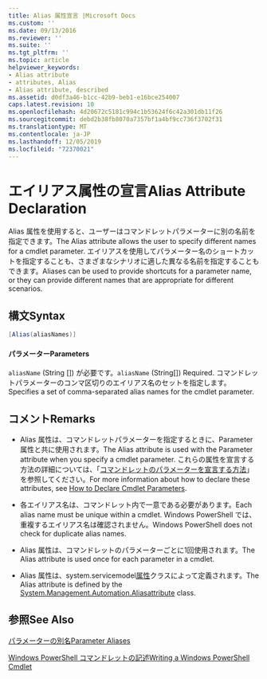 ```yaml
---
title: Alias 属性宣言 |Microsoft Docs
ms.custom: ''
ms.date: 09/13/2016
ms.reviewer: ''
ms.suite: ''
ms.tgt_pltfrm: ''
ms.topic: article
helpviewer_keywords:
- Alias attribute
- attributes, Alias
- Alias attribute, described
ms.assetid: d0df3a46-b1cc-42b9-beb1-e16bce254007
caps.latest.revision: 10
ms.openlocfilehash: 4d20672c5181c994c1b53624f6c42a301db11f26
ms.sourcegitcommit: debd2b38fb8070a7357bf1a4bf9cc736f3702f31
ms.translationtype: MT
ms.contentlocale: ja-JP
ms.lasthandoff: 12/05/2019
ms.locfileid: "72370021"
---
```

# <a name="alias-attribute-declaration"></a><span data-ttu-id="6a74a-102">エイリアス属性の宣言</span><span class="sxs-lookup"><span data-stu-id="6a74a-102">Alias Attribute Declaration</span></span>

<span data-ttu-id="6a74a-103">Alias 属性を使用すると、ユーザーはコマンドレットパラメーターに別の名前を指定できます。</span><span class="sxs-lookup"><span data-stu-id="6a74a-103">The Alias attribute allows the user to specify different names for a cmdlet parameter.</span></span> <span data-ttu-id="6a74a-104">エイリアスを使用してパラメーター名のショートカットを指定することも、さまざまなシナリオに適した異なる名前を指定することもできます。</span><span class="sxs-lookup"><span data-stu-id="6a74a-104">Aliases can be used to provide shortcuts for a parameter name, or they can provide different names that are appropriate for different scenarios.</span></span>

## <a name="syntax"></a><span data-ttu-id="6a74a-105">構文</span><span class="sxs-lookup"><span data-stu-id="6a74a-105">Syntax</span></span>

```csharp
[Alias(aliasNames)]
```

#### <a name="parameters"></a><span data-ttu-id="6a74a-106">パラメーター</span><span class="sxs-lookup"><span data-stu-id="6a74a-106">Parameters</span></span>

<span data-ttu-id="6a74a-107">`aliasName` (String []) が必要です。</span><span class="sxs-lookup"><span data-stu-id="6a74a-107">`aliasName` (String[]) Required.</span></span> <span data-ttu-id="6a74a-108">コマンドレットパラメーターのコンマ区切りのエイリアス名のセットを指定します。</span><span class="sxs-lookup"><span data-stu-id="6a74a-108">Specifies a set of comma-separated alias names for the cmdlet parameter.</span></span>

## <a name="remarks"></a><span data-ttu-id="6a74a-109">コメント</span><span class="sxs-lookup"><span data-stu-id="6a74a-109">Remarks</span></span>

- <span data-ttu-id="6a74a-110">Alias 属性は、コマンドレットパラメーターを指定するときに、Parameter 属性と共に使用されます。</span><span class="sxs-lookup"><span data-stu-id="6a74a-110">The Alias attribute is used with the Parameter attribute when you specify a cmdlet parameter.</span></span> <span data-ttu-id="6a74a-111">これらの属性を宣言する方法の詳細については、「[コマンドレットのパラメーターを宣言する方法](./how-to-declare-cmdlet-parameters.md)」を参照してください。</span><span class="sxs-lookup"><span data-stu-id="6a74a-111">For more information about how to declare these attributes, see [How to Declare Cmdlet Parameters](./how-to-declare-cmdlet-parameters.md).</span></span>

- <span data-ttu-id="6a74a-112">各エイリアス名は、コマンドレット内で一意である必要があります。</span><span class="sxs-lookup"><span data-stu-id="6a74a-112">Each alias name must be unique within a cmdlet.</span></span> <span data-ttu-id="6a74a-113">Windows PowerShell では、重複するエイリアス名は確認されません。</span><span class="sxs-lookup"><span data-stu-id="6a74a-113">Windows PowerShell does not check for duplicate alias names.</span></span>

- <span data-ttu-id="6a74a-114">Alias 属性は、コマンドレットのパラメーターごとに1回使用されます。</span><span class="sxs-lookup"><span data-stu-id="6a74a-114">The Alias attribute is used once for each parameter in a cmdlet.</span></span>

- <span data-ttu-id="6a74a-115">Alias 属性は、system.servicemodel[属性](/dotnet/api/System.Management.Automation.AliasAttribute)クラスによって定義されます。</span><span class="sxs-lookup"><span data-stu-id="6a74a-115">The Alias attribute is defined by the [System.Management.Automation.Aliasattribute](/dotnet/api/System.Management.Automation.AliasAttribute) class.</span></span>

## <a name="see-also"></a><span data-ttu-id="6a74a-116">参照</span><span class="sxs-lookup"><span data-stu-id="6a74a-116">See Also</span></span>

[<span data-ttu-id="6a74a-117">パラメーターの別名</span><span class="sxs-lookup"><span data-stu-id="6a74a-117">Parameter Aliases</span></span>](./parameter-aliases.md)

[<span data-ttu-id="6a74a-118">Windows PowerShell コマンドレットの記述</span><span class="sxs-lookup"><span data-stu-id="6a74a-118">Writing a Windows PowerShell Cmdlet</span></span>](./writing-a-windows-powershell-cmdlet.md)
